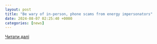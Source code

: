```yaml
---
layout: post
title: "Be wary of in-person, phone scams from energy impersonators"
date: 2024-08-07 02:25:40 +0000
categories: [news]
---
```


[Читати далі](https://kiem-tv.com/2024/08/06/be-wary-of-in-person-phone-scams-from-energy-impersonators/)
